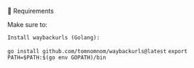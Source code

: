 📁 Requirements

Make sure to:

    Install waybackurls (Golang):

```go install github.com/tomnomnom/waybackurls@latest```
```export PATH=$PATH:$(go env GOPATH)/bin```